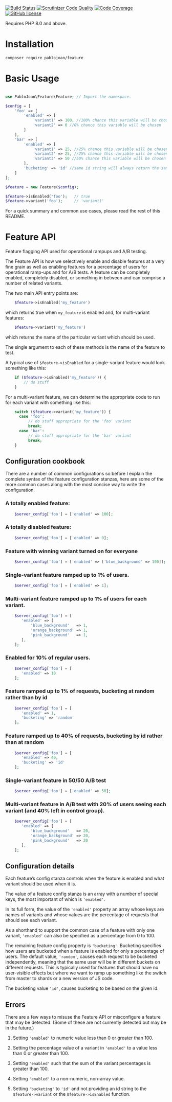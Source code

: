 [![Build Status](https://travis-ci.org/PabloJoan/feature.svg?branch=master)](https://travis-ci.org/PabloJoan/feature)
[![Scrutinizer Code Quality](https://scrutinizer-ci.com/g/PabloJoan/feature/badges/quality-score.png?b=master)](https://scrutinizer-ci.com/g/PabloJoan/feature/?branch=master)
[![Code Coverage](https://scrutinizer-ci.com/g/PabloJoan/feature/badges/coverage.png?b=master)](https://scrutinizer-ci.com/g/PabloJoan/feature/?branch=master)
[![GitHub license](https://img.shields.io/github/license/PabloJoan/feature.svg)](https://github.com/PabloJoan/feature/blob/master/LICENSE)

Requires PHP 8.0 and above.

# Installation

```bash
composer require pablojoan/feature
```

# Basic Usage

```php

use PabloJoan\Feature\Feature; // Import the namespace.

$config = [
    'foo' => [
        'enabled' => [
            'variant1' => 100, //100% chance this variable will be chosen
            'variant2' => 0 //0% chance this variable will be chosen
        ]
    ],
    'bar' => [
        'enabled' => [
            'variant1' => 25, //25% chance this variable will be chosen
            'variant2' => 25, //25% chance this variable will be chosen
            'variant3' => 50 //50% chance this variable will be chosen
        ],
        'bucketing' => 'id' //same id string will always return the same variant
    ]
];

$feature = new Feature($config);

$feature->isEnabled('foo');   // true
$feature->variant('foo');     // 'variant1'
```

For a quick summary and common use cases, please read the rest of this README.

# Feature API

Feature flagging API used for operational rampups and A/B testing.

The Feature API is how we selectively enable and disable features at a very fine
grain as well as enabling features for a percentage of users for operational
ramp-ups and for A/B tests.
A feature can be completely enabled, completely disabled, or something in
between and can comprise a number of related variants.

The two main API entry points are:
```php
    $feature->isEnabled('my_feature')
```
which returns true when `my_feature` is enabled and, for multi-variant features:
```php
    $feature->variant('my_feature')
```
which returns the name of the particular variant which should be used.

The single argument to each of these methods is the name of the
feature to test.

A typical use of `$feature->isEnabled` for a single-variant feature
would look something like this:
```php
    if ($feature->isEnabled('my_feature')) {
        // do stuff
    }
```
For a multi-variant feature, we can determine the appropriate code to run for
each variant with something like this:
```php
    switch ($feature->variant('my_feature')) {
      case 'foo':
          // do stuff appropriate for the 'foo' variant
          break;
      case 'bar':
          // do stuff appropriate for the 'bar' variant
          break;
    }
```

## Configuration cookbook

There are a number of common configurations so before I explain the complete
syntax of the feature configuration stanzas, here are some of the more common
cases along with the most concise way to write the configuration.

### A totally enabled feature:
```php
    $server_config['foo'] = ['enabled' => 100];
```
### A totally disabled feature:
```php
    $server_config['foo'] = ['enabled' => 0];
```
### Feature with winning variant turned on for everyone
```php
    $server_config['foo'] = ['enabled' => ['blue_background' => 100]];
```
### Single-variant feature ramped up to 1% of users.
```php
    $server_config['foo'] = ['enabled' => 1];
```
### Multi-variant feature ramped up to 1% of users for each variant.
```php
    $server_config['foo'] = [
       'enabled' => [
           'blue_background'   => 1,
           'orange_background' => 1,
           'pink_background'   => 1,
       ],
    ];
```
### Enabled for 10% of regular users.
```php
    $server_config['foo'] = [
       'enabled' => 10
    ];
```
### Feature ramped up to 1% of requests, bucketing at random rather than by id
```php
    $server_config['foo'] = [
       'enabled' => 1,
       'bucketing' => 'random'
    ];
```
### Feature ramped up to 40% of requests, bucketing by id rather than at random
```php
    $server_config['foo'] = [
       'enabled' => 40,
       'bucketing' => 'id'
    ];
```
### Single-variant feature in 50/50 A/B test
```php
    $server_config['foo'] = ['enabled' => 50];
```
### Multi-variant feature in A/B test with 20% of users seeing each variant (and 40% left in control group).
```php
    $server_config['foo'] = [
       'enabled' => [
           'blue_background'   => 20,
           'orange_background' => 20,
           'pink_background'   => 20
       ],
    ];
```
## Configuration details

Each feature’s config stanza controls when the feature is enabled and what
variant should be used when it is.

The value of a feature config stanza is an array with a number of special
keys, the most important of which is `'enabled'`.

In its full form, the value of the `'enabled'` property an array whose keys are
names of variants and whose values are the percentage of requests that should
see each variant.

As a shorthand to support the common case of a feature with only one variant,
`'enabled'` can also be specified as a percentage from 0 to 100.

The remaining feature config property is `'bucketing'`. Bucketing specifies 
how users are bucketed when a feature is enabled for only a percentage of users.
The default value, `'random'`, causes each request to be bucketed independently,
meaning that the same user will be in different buckets on different requests.
This is typically used for features that should have no user-visible effects
but where we want to ramp up something like the switch from master to shards
or a new version of JS code.

The bucketing value `'id'`, causes bucketing to be based on the given id.

## Errors

There are a few ways to misuse the Feature API or misconfigure a feature that
may be detected. (Some of these are not currently detected but may be in the
future.)

  1. Setting `'enabled'` to numeric value less than 0 or greater than 100.

  2. Setting the percentage value of a variant in `'enabled'` to a value less
     than 0 or greater than 100.

  3. Setting `'enabled'` such that the sum of the variant percentages is greater
     than 100.

  4. Setting `'enabled'` to a non-numeric, non-array value.

  5. Setting `'bucketing'` to `'id'` and not providing an id string to the
     `$feature->variant` or the `$feature->isEnabled` function.
